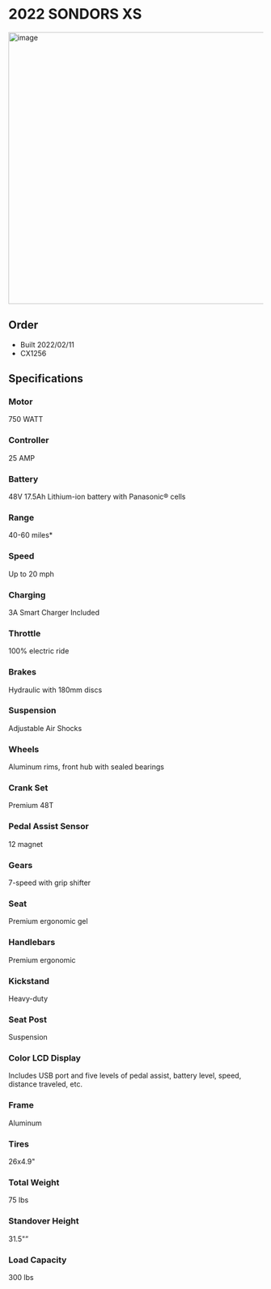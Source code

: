 # 2022 SONDORS XS

<img width="537" alt="image" src="https://user-images.githubusercontent.com/325813/159341177-c305e940-42b6-4f84-9b04-5594cb03a20b.png">

## Order

- Built 2022/02/11
- CX1256

## Specifications

### Motor

750 WATT

### Controller

25 AMP

### Battery

48V 17.5Ah Lithium-ion battery with Panasonic® cells

### Range

40-60 miles*

### Speed

Up to 20 mph

### Charging

3A Smart Charger Included

### Throttle

100% electric ride

### Brakes

Hydraulic with 180mm discs

### Suspension

Adjustable Air Shocks

### Wheels

Aluminum rims, front hub with sealed bearings

### Crank Set

Premium 48T

### Pedal Assist Sensor

12 magnet

### Gears

7-speed with grip shifter

### Seat

Premium ergonomic gel

### Handlebars

Premium ergonomic

### Kickstand

Heavy-duty

### Seat Post

Suspension

### Color LCD Display

Includes USB port and five levels of pedal assist, battery level, speed, distance traveled, etc.

### Frame

Aluminum

### Tires

26x4.9"

### Total Weight

75 lbs

### Standover Height

31.5"”

### Load Capacity

300 lbs

